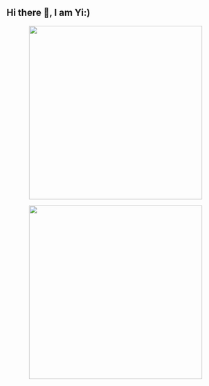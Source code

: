 ## Hi there 👋, I am Yi:)

<p align = "center">
  <img src = "https://github-readme-stats.vercel.app/api?username=YIXIAO0&show_icons=true&theme=bear" width = 400>
</p>
<p align = "center">
  <img src = "https://github-readme-streak-stats.herokuapp.com?user=YIXIAO0&theme=dark&hide_border=true" width = 400>
</p>
